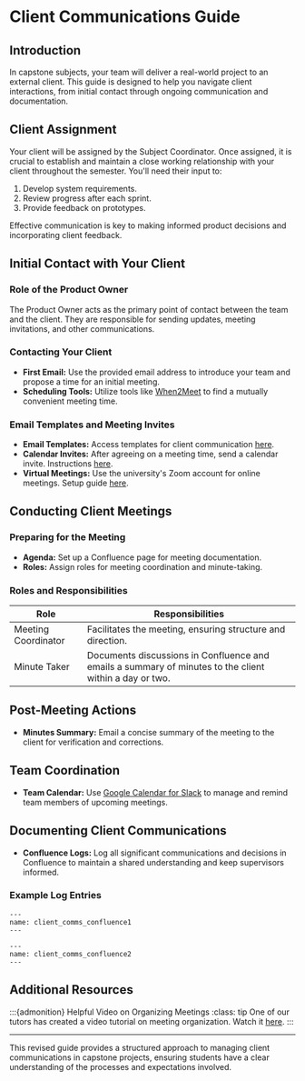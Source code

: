 # Client Communications Guide

## Introduction

In capstone subjects, your team will deliver a real-world project to an external client. This guide is designed to help you navigate client interactions, from initial contact through ongoing communication and documentation.

## Client Assignment

Your client will be assigned by the Subject Coordinator. Once assigned, it is crucial to establish and maintain a close working relationship with your client throughout the semester. You'll need their input to:

1. Develop system requirements.
2. Review progress after each sprint.
3. Provide feedback on prototypes.

Effective communication is key to making informed product decisions and incorporating client feedback.

## Initial Contact with Your Client

### Role of the Product Owner

The Product Owner acts as the primary point of contact between the team and the client. They are responsible for sending updates, meeting invitations, and other communications.

### Contacting Your Client

- **First Email:** Use the provided email address to introduce your team and propose a time for an initial meeting.
- **Scheduling Tools:** Utilize tools like [When2Meet](https://www.when2meet.com) to find a mutually convenient meeting time.

### Email Templates and Meeting Invites

- **Email Templates:** Access templates for client communication [here](https://cis-projects.github.io/project_based_course_notes/topics/templates_for_comm.html).
- **Calendar Invites:** After agreeing on a meeting time, send a calendar invite. Instructions [here](https://support.google.com/calendar/answer/72143?hl=en&co=GENIE.Platform%3DDesktop#zippy=).
- **Virtual Meetings:** Use the university's Zoom account for online meetings. Setup guide [here](https://workspace.google.com/marketplace/app/zoom_for_gmail/585972765488).

## Conducting Client Meetings

### Preparing for the Meeting

- **Agenda:** Set up a Confluence page for meeting documentation.
- **Roles:** Assign roles for meeting coordination and minute-taking.

### Roles and Responsibilities

| Role                | Responsibilities                                                                                                                                              |
|---------------------|---------------------------------------------------------------------------------------------------------------------------------------------------------------|
| Meeting Coordinator | Facilitates the meeting, ensuring structure and direction.                                                                                                    |
| Minute Taker        | Documents discussions in Confluence and emails a summary of minutes to the client within a day or two.                                                        |

## Post-Meeting Actions

- **Minutes Summary:** Email a concise summary of the meeting to the client for verification and corrections.

## Team Coordination

- **Team Calendar:** Use [Google Calendar for Slack](https://slack.com/intl/en-au/help/articles/206329808-Google-Calendar-for-Slack/) to manage and remind team members of upcoming meetings.

## Documenting Client Communications

- **Confluence Logs:** Log all significant communications and decisions in Confluence to maintain a shared understanding and keep supervisors informed.

### Example Log Entries

```{figure} resources/confluence_comms.png
---
name: client_comms_confluence1
---
```

```{figure} resources/communications.png
---
name: client_comms_confluence2
---
```

## Additional Resources

:::{admonition} Helpful Video on Organizing Meetings
:class: tip
One of our tutors has created a video tutorial on meeting organization. Watch it [here](https://www.youtube.com/watch?v=VKmzozlgc7Y).
:::

---

This revised guide provides a structured approach to managing client communications in capstone projects, ensuring students have a clear understanding of the processes and expectations involved.
